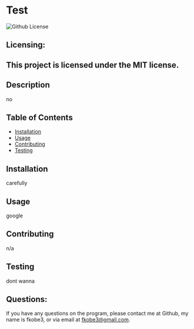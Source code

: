 
  # Test
  ![Github License](https://img.shields.io/badge/license-MIT-green.svg)
  ## Licensing: 
  ## This project is licensed under the MIT license.

## Description
no
## Table of Contents
+ [Installation](#installation)
+ [Usage](#usage)
+ [Contributing](#contributing)
+ [Testing](#testing)

## Installation
  carefully

## Usage
  google

## Contributing
  n/a

## Testing
  dont wanna
  
## Questions:
If you have any questions on the program, please contact me at Github, my name is fkobe3, or via email at fkobe3@gmail.com.
